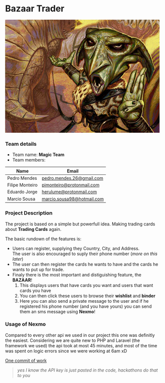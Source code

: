 # Bazaar Trader

![](bazaar-trader-art.jpeg)

### Team details

 * Team name: **Magic Team**
 * Team members:

|   Name          |    Email                  |
|-----------------|---------------------------|
| Pedro Mendes    | pedro.mendes.26@gmail.com |
| Filipe Monteiro | pimonteiro@protonmail.com |
| Eduardo Jorge   | herulume@protonmail.com   |
| Marcio Sousa    | marcio.sousa98@hotmail.com|


### Project Description

The project is based on a simple but powerfull idea. Making trading cards about **Trading Cards** again.

The basic rundown of the features is:
 * Users can register, supplying they Country, City, and Address.  
   The user is also encouraged to suply their phone number (*more on this later*)
 * The user can then register the cards he wants to have and the cards he wants to 
 put up for trade.
 * Finaly there is the most important and distiguishing feature, the **BAZAAR**!  
   1. This displays users that have cards you want and users that want cards you have
   2. You can then click these users to browse their __wishlist__ and __binder__
   3. Here you can also send a private message to the user and if he registered his phone number (and you have yours) you can send them an sms message using **Nexmo**!

### Usage of Nexmo

Compared to every other api we used in our project this one was definitly the easiest. Considering we are quite new to PHP and Laravel (the framework we used) the api took at most 45 minutes, and most of the time was spent on logic errors since we were working at 6am xD

[One commit of work](https://github.com/herulume/Bazaar-Trader/commit/1d3f90f35ee07ffaf9f6de2711d622066d1561fe#diff-75936b6b0d379deda986f612e40b605cR108)

> *yes I know the API key is just pasted in the code, hackathons do that to you*